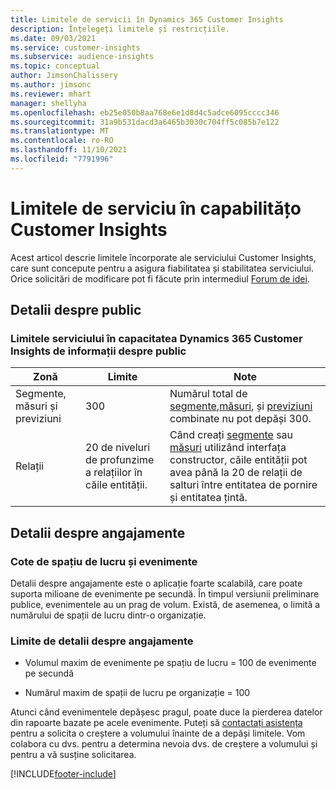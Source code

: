 ```yaml
---
title: Limitele de servicii în Dynamics 365 Customer Insights
description: Înțelegeți limitele și restricțiile.
ms.date: 09/03/2021
ms.service: customer-insights
ms.subservice: audience-insights
ms.topic: conceptual
author: JimsonChalissery
ms.author: jimsonc
ms.reviewer: mhart
manager: shellyha
ms.openlocfilehash: eb25e050b8aa768e6e1d8d4c5adce6095cccc346
ms.sourcegitcommit: 31a9b531dacd3a6465b3030c704ff5c085b7e122
ms.translationtype: MT
ms.contentlocale: ro-RO
ms.lasthandoff: 11/10/2021
ms.locfileid: "7791996"
---
```

# <a name="service-limits-in-customer-insights-capabilities"></a>Limitele de serviciu în capabilitățo Customer Insights

Acest articol descrie limitele încorporate ale serviciului Customer Insights, care sunt concepute pentru a asigura fiabilitatea și stabilitatea serviciului. Orice solicitări de modificare pot fi făcute prin intermediul [Forum de idei](https://go.microsoft.com/fwlink/?linkid=2074172). 

## <a name="audience-insights"></a>Detalii despre public

### <a name="service-limits-in-dynamics-365-customer-insights-audience-insights-capability"></a>Limitele serviciului în capacitatea Dynamics 365 Customer Insights de informații despre public

| Zonă  | Limite  | Note |
|-------------|---------------------------------------------------------------------|---------------------------------------------------------------------|
| Segmente, măsuri și previziuni | 300  | Numărul total de [segmente](audience-insights/segments.md),[măsuri](audience-insights/measures.md), și [previziuni](audience-insights/predictions.md) combinate nu pot depăși 300.  |
| Relații | 20 de niveluri de profunzime a relațiilor în căile entității. | Când creați [segmente](audience-insights/segments.md) sau [măsuri](audience-insights/measures.md) utilizând interfața constructor, căile entității pot avea până la 20 de relații de salturi între entitatea de pornire și entitatea țintă.  |


## <a name="engagement-insights"></a>Detalii despre angajamente

### <a name="workspace-and-event-quotas"></a>Cote de spațiu de lucru și evenimente

Detalii despre angajamente este o aplicație foarte scalabilă, care poate suporta milioane de evenimente pe secundă. În timpul versiunii preliminare publice, evenimentele au un prag de volum. Există, de asemenea, o limită a numărului de spații de lucru dintr-o organizație.

### <a name="engagement-insights-limits"></a>Limite de detalii despre angajamente

- Volumul maxim de evenimente pe spațiu de lucru = 100 de evenimente pe secundă

- Numărul maxim de spații de lucru pe organizație = 100

Atunci când evenimentele depășesc pragul, poate duce la pierderea datelor din rapoarte bazate pe acele evenimente. Puteți să [contactați asistența](https://go.microsoft.com/fwlink/?linkid=2145734) pentru a solicita o creștere a volumului înainte de a depăși limitele. Vom colabora cu dvs. pentru a determina nevoia dvs. de creștere a volumului și pentru a vă susține solicitarea.


[!INCLUDE[footer-include](includes/footer-banner.md)]
